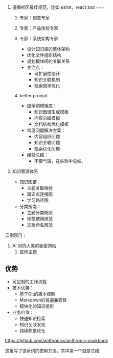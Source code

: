 1. 遵循社区最佳规范，比如 eslint，react zod ===
    1. 专家：创意专家
    2. 专家：产品体验专家
    3. 专家：系统架构专家
       - 设计知识库的整体架构
       - 优化文件组织结构
       - 规划模块间的关联关系
       - 关注点：
         - 可扩展性设计
         - 知识关联机制
         - 检索效率优化

    4. better prompt
       - 提示词模板库：
         - 知识图谱生成模板
         - 内容总结模板
         - 文档结构优化模板
       - 常见问题解决方案：
         - 内容组织问题
         - 知识关联问题
         - 检索优化问题
       - 经验总结：
         - 不要气馁，在失败中总结。

2. 知识管理体系
   - 知识图谱：
     - 主题关联映射
     - 知识点连接图
     - 学习路径图
   - 分类指南：
     - 主题分类规则
     - 标签使用规范
     - 文档命名规范

示例项目：
1. AI 对抗人类的秘密网站
    1. 宣传主题

## 优势

- 可定制的工作流程
- 技术优势：
  - 基于Git的版本控制
  - Markdown的普遍兼容性
  - 模块化的知识组织
- 业务价值：
  - 快速知识检索
  - 知识关联发现
  - 持续积累优化


https://github.com/anthropics/anthropic-cookbook

这里写了提示词的使用方法，其中第一个就是总结